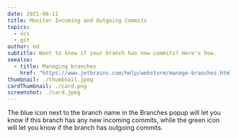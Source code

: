 ```yaml
---
date: 2021-06-11
title: Monitor Incoming and Outgoing Commits
topics:
  - vcs
  - git
author: ed
subtitle: Want to know if your branch has new commits? Here's how.
seealso:
  - title: Managing branches
    href: "https://www.jetbrains.com/help/webstorm/manage-branches.html"
thumbnail: ./thumbnail.jpeg
cardThumbnail: ./card.png
screenshot: ./card.jpeg
---
```


The blue icon next to the branch name in the Branches popup will let you know if this branch has any new incoming commits, while the green icon will let you know if the branch has outgoing commits.
